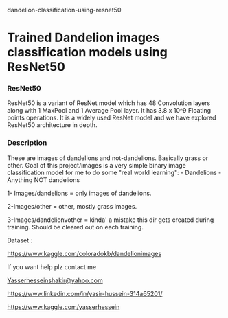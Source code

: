 dandelion-classification-using-resnet50




# Trained Dandelion images classification models using ResNet50


### ResNet50

ResNet50 is a variant of ResNet model which has 48 Convolution layers along with 1 MaxPool and 1 Average Pool layer. It has 3.8 x 10^9 Floating points operations. It is a widely used ResNet model and we have explored ResNet50 architecture in depth.

### Description

These are images of dandelions and not-dandelions. Basically grass or other. Goal of this project/images is a very simple binary image classification model for me to do some "real world learning": - Dandelions - Anything NOT dandelions

1- Images/dandelions = only images of dandelions.

2-Images/other = other, mostly grass images.

3-Images/dandelionvother = kinda' a mistake this dir gets created during training. Should be cleared out on each training.

Dataset :

https://www.kaggle.com/coloradokb/dandelionimages



If you want help plz contact me

Yasserhesseinshakir@yahoo.com

https://www.linkedin.com/in/yasir-hussein-314a65201/

https://www.kaggle.com/yasserhessein
